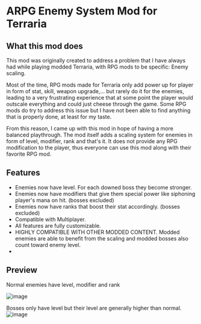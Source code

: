 # ARPG Enemy System Mod for Terraria

## What this mod does
This mod was originally created to address a problem that I have always had while playing modded Terraria, with RPG mods to be specific: Enemy scaling.

Most of the time, RPG mods made for Terraria only add power up for player in form of stat, skill, weapon upgrade,... but rarely do it for the enemies, leading to a very frustrating experience that at some point the player would outscale everything and could just cheese through the game. Some RPG mods do try to address this issue but I have not been able to find anything that is properly done, at least for my taste.

From this reason, I came up with this mod in hope of having a more balanced playthrough. The mod itself adds a scaling system for enemies in form of level, modifier, rank and that's it. It does not provide any RPG modification to the player, thus everyone can use this mod along with their favorite RPG mod. 

## Features
- Enemies now have level. For each downed boss they become stronger.
- Enemies now have modifiers that give them special power like siphoning player's mana on hit. (bosses excluded)
- Enemies now have ranks that boost their stat accordingly. (bosses excluded)
- Compatible with Multiplayer.
- All features are fully customizable.
- HIGHLY COMPATIBLE WITH OTHER MODDED CONTENT. Modded enemies are able to benefit from the scaling and modded bosses also count toward enemy level.
- 
## Preview
Normal enemies have level, modifier and rank 

![image](https://github.com/mrshinx/ARPGEnemySystem/assets/45674057/173142e4-47fc-4fa3-b8f6-e4182a789ff7)

Bosses only have level but their level are generally higher than normal.
![image](https://github.com/mrshinx/ARPGEnemySystem/assets/45674057/93895490-958e-4d9c-a947-7091e20c039c)

